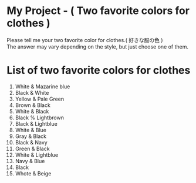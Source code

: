 # My Project - ( Two favorite colors for clothes )
Please tell me your two favorite color for clothes.( 好きな服の色 )  
The answer may vary depending on the style, but just choose one of them.

# List of two favorite colors for clothes
1. White & Mazarine blue
2. Black & White
3. Yellow & Pale Green
4. Brown & Black
5. White & Black
6. Black % Lightbrown
7. Black & Lightblue
8. White & Blue
9. Gray & Black 
10. Black & Navy
11. Green & Black
12. White & Lightblue
13. Navy & Blue
14. Black
15. Whote & Beige